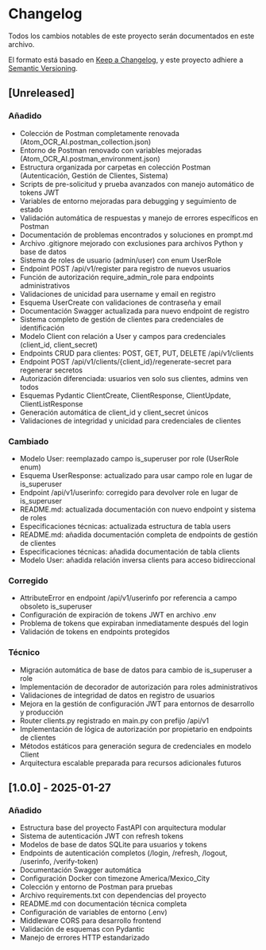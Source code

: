 # Changelog

Todos los cambios notables de este proyecto serán documentados en este archivo.

El formato está basado en [Keep a Changelog](https://keepachangelog.com/es-ES/1.0.0/),
y este proyecto adhiere a [Semantic Versioning](https://semver.org/spec/v2.0.0.html).

## [Unreleased]

### Añadido
- Colección de Postman completamente renovada (Atom_OCR_AI.postman_collection.json)
- Entorno de Postman renovado con variables mejoradas (Atom_OCR_AI.postman_environment.json)
- Estructura organizada por carpetas en colección Postman (Autenticación, Gestión de Clientes, Sistema)
- Scripts de pre-solicitud y prueba avanzados con manejo automático de tokens JWT
- Variables de entorno mejoradas para debugging y seguimiento de estado
- Validación automática de respuestas y manejo de errores específicos en Postman
- Documentación de problemas encontrados y soluciones en prompt.md
- Archivo .gitignore mejorado con exclusiones para archivos Python y base de datos
- Sistema de roles de usuario (admin/user) con enum UserRole
- Endpoint POST /api/v1/register para registro de nuevos usuarios
- Función de autorización require_admin_role para endpoints administrativos
- Validaciones de unicidad para username y email en registro
- Esquema UserCreate con validaciones de contraseña y email
- Documentación Swagger actualizada para nuevo endpoint de registro
- Sistema completo de gestión de clientes para credenciales de identificación
- Modelo Client con relación a User y campos para credenciales (client_id, client_secret)
- Endpoints CRUD para clientes: POST, GET, PUT, DELETE /api/v1/clients
- Endpoint POST /api/v1/clients/{client_id}/regenerate-secret para regenerar secretos
- Autorización diferenciada: usuarios ven solo sus clientes, admins ven todos
- Esquemas Pydantic ClientCreate, ClientResponse, ClientUpdate, ClientListResponse
- Generación automática de client_id y client_secret únicos
- Validaciones de integridad y unicidad para credenciales de clientes

### Cambiado
- Modelo User: reemplazado campo is_superuser por role (UserRole enum)
- Esquema UserResponse: actualizado para usar campo role en lugar de is_superuser
- Endpoint /api/v1/userinfo: corregido para devolver role en lugar de is_superuser
- README.md: actualizada documentación con nuevo endpoint y sistema de roles
- Especificaciones técnicas: actualizada estructura de tabla users
- README.md: añadida documentación completa de endpoints de gestión de clientes
- Especificaciones técnicas: añadida documentación de tabla clients
- Modelo User: añadida relación inversa clients para acceso bidireccional

### Corregido
- AttributeError en endpoint /api/v1/userinfo por referencia a campo obsoleto is_superuser
- Configuración de expiración de tokens JWT en archivo .env
- Problema de tokens que expiraban inmediatamente después del login
- Validación de tokens en endpoints protegidos

### Técnico
- Migración automática de base de datos para cambio de is_superuser a role
- Implementación de decorador de autorización para roles administrativos
- Validaciones de integridad de datos en registro de usuarios
- Mejora en la gestión de configuración JWT para entornos de desarrollo y producción
- Router clients.py registrado en main.py con prefijo /api/v1
- Implementación de lógica de autorización por propietario en endpoints de clientes
- Métodos estáticos para generación segura de credenciales en modelo Client
- Arquitectura escalable preparada para recursos adicionales futuros

## [1.0.0] - 2025-01-27

### Añadido
- Estructura base del proyecto FastAPI con arquitectura modular
- Sistema de autenticación JWT con refresh tokens
- Modelos de base de datos SQLite para usuarios y tokens
- Endpoints de autenticación completos (/login, /refresh, /logout, /userinfo, /verify-token)
- Documentación Swagger automática
- Configuración Docker con timezone America/Mexico_City
- Colección y entorno de Postman para pruebas
- Archivo requirements.txt con dependencias del proyecto
- README.md con documentación técnica completa
- Configuración de variables de entorno (.env)
- Middleware CORS para desarrollo frontend
- Validación de esquemas con Pydantic
- Manejo de errores HTTP estandarizado